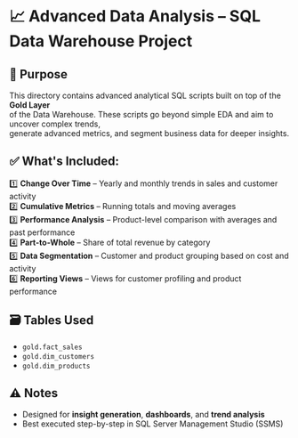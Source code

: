 # 📈 Advanced Data Analysis – SQL Data Warehouse Project

## 📌 Purpose
This directory contains advanced analytical SQL scripts built on top of the **Gold Layer**  
of the Data Warehouse. These scripts go beyond simple EDA and aim to uncover complex trends,  
generate advanced metrics, and segment business data for deeper insights.

## ✅ What's Included:
1️⃣ **Change Over Time** – Yearly and monthly trends in sales and customer activity  
2️⃣ **Cumulative Metrics** – Running totals and moving averages  
3️⃣ **Performance Analysis** – Product-level comparison with averages and past performance  
4️⃣ **Part-to-Whole** – Share of total revenue by category  
5️⃣ **Data Segmentation** – Customer and product grouping based on cost and activity  
6️⃣ **Reporting Views** – Views for customer profiling and product performance

## 🗃️ Tables Used
- `gold.fact_sales`  
- `gold.dim_customers`  
- `gold.dim_products`  

## ⚠️ Notes
- Designed for **insight generation**, **dashboards**, and **trend analysis**  
- Best executed step-by-step in SQL Server Management Studio (SSMS)
